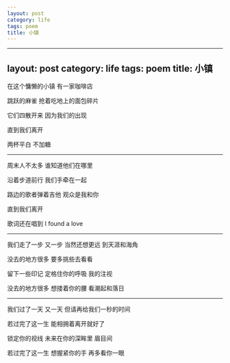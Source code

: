 ```yaml
---
layout: post
category: life
tags: poem
title: 小镇
---
```


---
layout: post
category: life
tags: poem
title: 小镇
---

在这个慵懒的小镇 有一家咖啡店

跳跃的麻雀 抢着吃地上的面包碎片

它们四散开来 因为我们的出现

直到我们离开

两杯平白 不加糖

---

周末人不太多 谁知道他们在哪里

沿着步道前行 我们手牵在一起

路边的歌者弹着吉他 观众是我和你

直到我们离开

歌词还在唱到 I found a love

---

我们走了一步 又一步 当然还想更远 到天涯和海角

没去的地方很多 要多挑些去看看

留下一些印记 定格住你的呼吸 我的注视

没去的地方很多 想搂着你的腰 看潮起和落日

---

我们过了一天 又一天 但请再给我们一秒的时间

若过完了这一生 能相拥着离开就好了

锁定你的视线 未来在你的深眸里 眉目间

若过完了这一生 想握紧你的手 再多看你一眼

